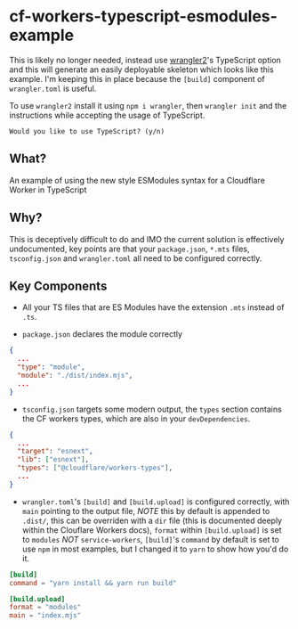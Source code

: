 # cf-workers-typescript-esmodules-example

This is likely no longer needed, instead use [wrangler2](https://github.com/cloudflare/wrangler2)'s TypeScript option and this will generate an easily deployable skeleton which looks like this example. I'm keeping this in place because the `[build]` component of `wrangler.toml` is useful.

To use `wrangler2` install it using `npm i wrangler`, then `wrangler init` and the instructions while accepting the usage of TypeScript.

```
Would you like to use TypeScript? (y/n)
```

## What?

An example of using the new style ESModules syntax for a Cloudflare Worker in TypeScript 

## Why?

This is deceptively difficult to do and IMO the current solution is effectively undocumented, key points are that your `package.json`, `*.mts` files, `tsconfig.json` and `wrangler.toml` all need to be configured correctly. 

## Key Components

- All your TS files that are ES Modules have the extension `.mts` instead of `.ts`.

- `package.json` declares the module correctly 
```json
{
  ...
  "type": "module",
  "module": "./dist/index.mjs",
  ...
}
```

- `tsconfig.json` targets some modern output, the `types` section contains the CF workers types, which are also in your `devDependencies`.
```json
{
  ...
  "target": "esnext", 
  "lib": ["esnext"],
  "types": ["@cloudflare/workers-types"],
  ...
}
```

- `wrangler.toml`'s `[build]` and `[build.upload]` is configured correctly, with `main` pointing to the output file, *NOTE* this by default is appended to `.dist/`, this can be overriden with a `dir` file (this is documented deeply within the Clouflare Workers docs), `format` within `[build.upload]` is set to `modules` _NOT_ `service-workers`, `[build]`'s `command` by default is set to use `npm` in most examples, but I changed it to `yarn` to show how you'd do it.

```toml
[build]
command = "yarn install && yarn run build"

[build.upload]
format = "modules"
main = "index.mjs"
```
